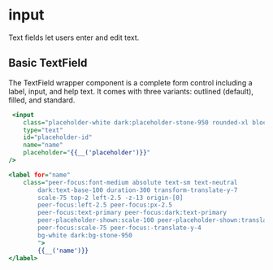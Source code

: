 # input
Text fields let users enter and edit text.
## Basic TextField
The TextField wrapper component is a complete form control including a label, input, and help text. It comes with three variants: outlined (default), filled, and standard.

```.html
 <input
    class="placeholder-white dark:placeholder-stone-950 rounded-xl block px-4 w-full text-sm text-base-990 bg-transparent border border-b-2 border-gray-300 appearance-none dark:text-white dark:border-gray-400 dark:focus:border-primary focus:outline-none focus:ring-0 focus:border-primary peer"
    type="text"
    id="placeholder-id"
    name="name"
    placeholder="{{__('placeholder')}}"
/>

<label for="name"
    class="peer-focus:font-medium absolute text-sm text-neutral
        dark:text-base-100 duration-300 transform-translate-y-7
        scale-75 top-2 left-2.5 -z-13 origin-[0]
        peer-focus:left-2.5 peer-focus:px-2.5
        peer-focus:text-primary peer-focus:dark:text-primary
        peer-placeholder-shown:scale-100 peer-placeholder-shown:translate-y-0
        peer-focus:scale-75 peer-focus:-translate-y-4
        bg-white dark:bg-stone-950
        ">
        {{__('name')}}
</label>
```